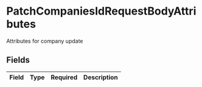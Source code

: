 # PatchCompaniesIdRequestBodyAttributes

Attributes for company update


## Fields

| Field       | Type        | Required    | Description |
| ----------- | ----------- | ----------- | ----------- |